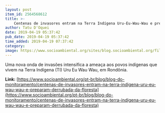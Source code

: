 ```yaml
---
layout: post
item_id: 2564568612
title: >-
    Centenas de invasores entram na Terra Indígena Uru-Eu-Wau-Wau e preparam derrubada da floresta
author: Tatu D'Oquei
date: 2019-04-19 05:37:42
pub_date: 2019-04-19 05:37:42
time_added: 2019-04-19 07:37:42
category: 
image: https://www.socioambiental.org/sites/blog.socioambiental.org/files/styles/twitter-card/public/blogs/_121a9641.jpg?itok=WzVUKkH6
---
```


Uma nova onda de invasões intensifica a ameaça aos povos indígenas que vivem na Terra Indígena (TI) Uru Eu Wau Wau, em Rondônia.

**Link:** [https://www.socioambiental.org/pt-br/blog/blog-do-monitoramento/centenas-de-invasores-entram-na-terra-indigena-uru-eu-wau-wau-e-preparam-derrubada-da-floresta](https://www.socioambiental.org/pt-br/blog/blog-do-monitoramento/centenas-de-invasores-entram-na-terra-indigena-uru-eu-wau-wau-e-preparam-derrubada-da-floresta)

